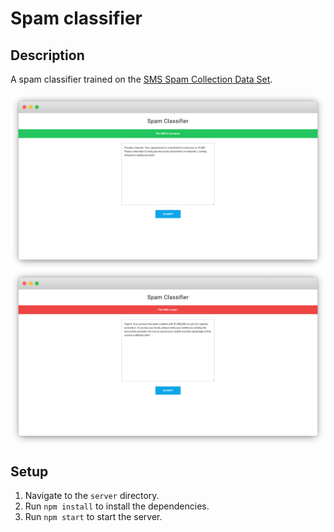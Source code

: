 # Spam classifier

## Description

A spam classifier trained on the [SMS Spam Collection Data Set](https://www.kaggle.com/datasets/uciml/sms-spam-collection-dataset).

![ham](./docs/ham.png)
![spam](./docs/spam.png)

## Setup

1. Navigate to the `server` directory.
2. Run `npm install` to install the dependencies.
3. Run `npm start` to start the server.
